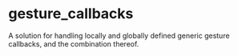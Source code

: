# gesture_callbacks

A solution for handling locally and globally defined generic
gesture callbacks, and the combination thereof.
